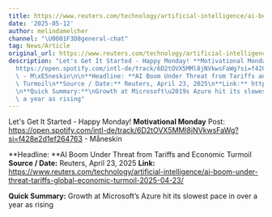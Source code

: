 ```yaml
---
title: https://www.reuters.com/technology/artificial-intelligence/ai-boom-under-threat-tariffs-global-economic-turmoil-2025-04-23/
date: '2025-05-12'
author: melindamelcher
channel: "\U0001F3D8general-chat"
tag: News/Article
original_url: https://www.reuters.com/technology/artificial-intelligence/ai-boom-under-threat-tariffs-global-economic-turmoil-2025-04-23/
description: "Let's Get It Started - Happy Monday! **Motivational Monday** Post:\n\
  https://open.spotify.com/intl-de/track/6D2tOVX5MMl8jNVkwsFaWg?si=f428e2d1ef264763\
  \ - M\xE5neskin\n\n**Headline: **AI Boom Under Threat from Tariffs and Economic\
  \ Turmoil\n**Source / Date:** Reuters, April 23, 2025\n**Link:** https://www.reuters.com/technology/artificial-intelligence/ai-boom-under-threat-tariffs-global-economic-turmoil-2025-04-23/\n\
  \n**Quick Summary:**\nGrowth at Microsoft\u2019s Azure hit its slowest pace in over\
  \ a year as rising"
---
```


Let's Get It Started - Happy Monday! **Motivational Monday** Post:
https://open.spotify.com/intl-de/track/6D2tOVX5MMl8jNVkwsFaWg?si=f428e2d1ef264763 - Måneskin

**Headline: **AI Boom Under Threat from Tariffs and Economic Turmoil
**Source / Date:** Reuters, April 23, 2025
**Link:** https://www.reuters.com/technology/artificial-intelligence/ai-boom-under-threat-tariffs-global-economic-turmoil-2025-04-23/

**Quick Summary:**
Growth at Microsoft’s Azure hit its slowest pace in over a year as rising